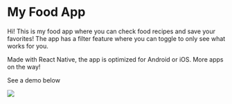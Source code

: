 # My Food App
Hi! This is my food app where you can check food recipes and save your favorites! 
The app has a filter feature where you can toggle to only see what works for you. 

Made with React Native, the app is optimized for Android or iOS. More apps on the way!

See a demo below

![](mealApp.gif)
